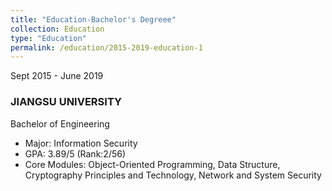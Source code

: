 ```yaml
---
title: "Education-Bachelor's Degreee"
collection: Education
type: "Education"
permalink: /education/2015-2019-education-1
---
```


Sept 2015 - June 2019

### JIANGSU UNIVERSITY

Bachelor of Engineering

-   Major: Information Security
-   GPA: 3.89/5 (Rank:2/56)
-   Core Modules: Object-Oriented Programming, Data Structure, Cryptography Principles and Technology, Network and System Security